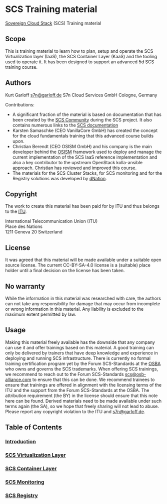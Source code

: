 # SCS Training material
[Sovereign Cloud Stack](https://scs.community/) (SCS) Training material

## Scope
This is training material to learn how to plan, setup and operate the
SCS Virtualization layer (IaaS), the SCS Container Layer (KaaS) and
the tooling used to operate it. It has been designed to support an
advanced 5d SCS training course.

## Authors
Kurt Garloff <s7n@garloff.de>
S7n Cloud Services GmbH
Cologne, Germany

Contributions:
- A significant fraction of the material is based on documentation that
  has been created by the [SCS Community](https://scs.community/) during
  the SCS project. It also contains numerous links to the
  [SCS documentation](https://docs.scs.community/)
- Karsten Samaschke (CEO VanillaCore GmbH) has created the concept for the
  cloud fundamentals training that this advanced course builds upon.
- Christian Berendt (CEO OSISM GmbH) and his company is the main developer
  behind the [OSISM](https://osism.tech/) framework used to deploy and manage
  the current implementation
  of the SCS IaaS reference implementation and also a key contributor to the
  upstream OpenStack kolla-ansible approach. Christian has reviewed and
  improved this course.
- The materials for the SCS Cluster Stacks, for SCS monitoring and for the
  Registry solutions was developed by [dNation](https://dnation.cloud/).

## Copyright
The work to create this material has been paid for by ITU and thus
belongs to the [ITU](https://itu.int/).

International Telecommunication Union (ITU)  
Place des Nations  
1211 Geneva 20 Switzerland

## License
It was agreed that this material will be made available under a
suitable open source license.
The current CC-BY-SA-4.0 license is a (suitable) place holder until
a final decision on the license has been taken.

## No warranty
While the information in this material was researched with care,
the authors can not take any responsibility for damage that may
occur from incomplete or wrong information in this material.
Any liability is excluded to the maximum extent permitted by law.

## Usage
Making this material freely available has the downside that any company
can use it and offer trainings based on this material. A good training
can only be delivered by trainers that have deep knowledge and experience
in deploying and running SCS infrastructure. There is currently no formal
training certification program yet by the Forum SCS-Standards at the
[OSBA](https://osb-alliance.de/)
who owns and governs the SCS trademarks. When offering SCS trainings, we
recommend to reach out to the Forum SCS-Standards <scs@osb-alliance.com>
to ensure that this can be done. We recommend trainees to ensure that
trainings are offered in alignment with the licensing terms of the ITU
and the support from the Forum SCS-Standards at the OSBA. The attribution
requirement (the BY) in the license should ensure that this note here
can be found. Derived materials need to be made available under such
terms again (the SA), so we hope that freely sharing will not lead to
abuse. Please report any copyright violation to the ITU and <s7n@garloff.de>.

## Table of Contents
### [Introduction](Introduction/)
<!--### [Recap Cloud Fundamentals](Fundamentals/)-->
### [SCS Virtualization Layer](Virtualization/)
### [SCS Container Layer](clusterstacks/)
### [SCS Monitoring](monitoring/)
### [SCS Registry](registry/registry.md)
